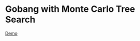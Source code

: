 # Gobang with Monte Carlo Tree Search

[Demo](https://sizzle0121.github.io/monte-carlo-tree-search-gobang/)
